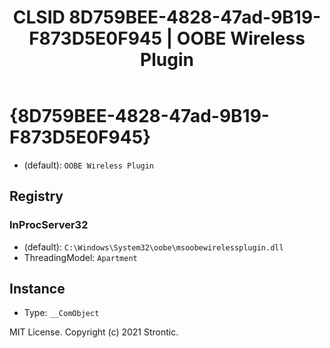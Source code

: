 ﻿---
title: "CLSID 8D759BEE-4828-47ad-9B19-F873D5E0F945 | OOBE Wireless Plugin"
excerpt: What is COM-Object CLSID 8D759BEE-4828-47ad-9B19-F873D5E0F945?
---

# {8D759BEE-4828-47ad-9B19-F873D5E0F945}

* (default): `OOBE Wireless Plugin`

## Registry


### InProcServer32

* (default): `C:\Windows\System32\oobe\msoobewirelessplugin.dll`
* ThreadingModel: `Apartment`

## Instance

* Type: `__ComObject`

MIT License. Copyright (c) 2021 Strontic.


